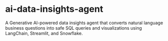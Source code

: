 # ai-data-insights-agent
A Generative AI-powered data insights agent that converts natural language business questions into safe SQL queries and visualizations using LangChain, Streamlit, and Snowflake.
